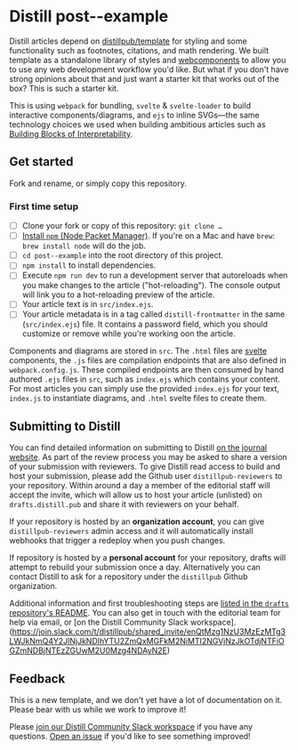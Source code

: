 # Distill post--example

Distill articles depend on [distillpub/template](https://github.com/distillpub/template) for styling and some functionality such as footnotes, citations, and math rendering. We built template as a standalone library of styles and [webcomponents](https://www.webcomponents.org/) to allow you to use any web development workflow you'd like. But what if you don't have strong opinions about that and just want a starter kit that works out of the box? This is such a starter kit.

This is using `webpack` for bundling, `svelte` & `svelte-loader` to build interactive components/diagrams, and `ejs` to inline SVGs—the same technology choices we used when building ambitious articles such as [Building Blocks of Interpretability](https://distill.pub/2018/building-blocks).

## Get started

Fork and rename, or simply copy this repository.

### First time setup

- [ ] Clone your fork or copy of this repository: `git clone …`
- [ ] [Install `npm` (Node Packet Manager)](https://docs.npmjs.com/getting-started/installing-node#installing-npm-from-the-nodejs-site). If you're on a Mac and have `brew`: `brew install node` will do the job.
- [ ] `cd post--example` into the root directory of this project.
- [ ] `npm install` to install dependencies.
- [ ] Execute `npm run dev` to run a development server that autoreloads when you make changes to the article ("hot-reloading"). The console output will link you to a hot-reloading preview of the article.
- [ ] Your article text is in `src/index.ejs`.
- [ ] Your article metadata is in a tag called `distill-frontmatter` in the same (`src/index.ejs`) file. It contains a password field, which you should customize or remove while you're working oon the article.

Components and diagrams are stored in `src`. The `.html` files are [svelte](https://svelte.technology/guide) components, the `.js` files are compilation endpoints that are also defined in `webpack.config.js`. These compiled endpoints are then consumed by hand authored `.ejs` files in `src`, such as `index.ejs` which contains your content. For most articles you can simply use the provided `index.ejs` for your text, `index.js` to instantiate diagrams, and `.html` svelte files to create them.

## Submitting to Distill

You can find detailed information on submitting to Distill [on the journal website](https://distill.pub/journal/). As part of the review process you may be asked to share a version of your submission with reviewers. To give Distill read access to build and host your submission, please add the Github user `distillpub-reviewers` to your repository. Within around a day a member of the editorial staff will accept the invite, which will allow us to host your article (unlisted) on `drafts.distill.pub` and share it with reviewers on your behalf.

If your repository is hosted by an **organization account**, you can give `distillpub-reviewers` admin access and it will automatically install webhooks that trigger a redeploy when you push changes. 

If repository is hosted by a **personal account** for your repository, drafts will attempt to rebuild your submission once a day. Alternatively you can contact Distill to ask for a repository under the `distillpub` Github organization.

Additional information and first troubleshooting steps are [listed in the `drafts` repository's README](https://github.com/distillpub/drafts). You can also get in touch with the editorial team for help via email, or [on the Distill Community Slack workspace].(https://join.slack.com/t/distillpub/shared_invite/enQtMzg1NzU3MzEzMTg3LWJkNmQ4Y2JlNjJkNDlhYTU2ZmQxMGFkM2NiMTI2NGVjNzJkOTdjNTFiOGZmNDBjNTEzZGUwM2U0Mzg4NDAyN2E)


## Feedback

This is a new template, and we don't yet have a lot of documentation on it. Please bear with us while we work to improve it!

Please [join our Distill Community Slack workspace](https://join.slack.com/t/distillpub/shared_invite/enQtMzg1NzU3MzEzMTg3LWJkNmQ4Y2JlNjJkNDlhYTU2ZmQxMGFkM2NiMTI2NGVjNzJkOTdjNTFiOGZmNDBjNTEzZGUwM2U0Mzg4NDAyN2E) if you have any questions. [Open an issue](https://github.com/distillpub/post--example/issues) if you'd like to see something improved!
